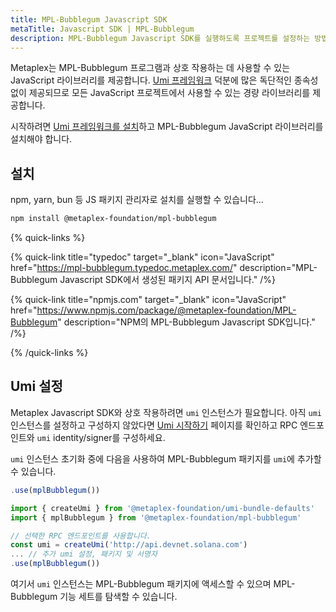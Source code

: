 ```yaml
---
title: MPL-Bubblegum Javascript SDK
metaTitle: Javascript SDK | MPL-Bubblegum
description: MPL-Bubblegum Javascript SDK를 실행하도록 프로젝트를 설정하는 방법을 알아봅니다.
---
```


Metaplex는 MPL-Bubblegum 프로그램과 상호 작용하는 데 사용할 수 있는 JavaScript 라이브러리를 제공합니다. [Umi 프레임워크](/umi) 덕분에 많은 독단적인 종속성 없이 제공되므로 모든 JavaScript 프로젝트에서 사용할 수 있는 경량 라이브러리를 제공합니다.

시작하려면 [Umi 프레임워크를 설치](/umi/getting-started)하고 MPL-Bubblegum JavaScript 라이브러리를 설치해야 합니다.

## 설치

npm, yarn, bun 등 JS 패키지 관리자로 설치를 실행할 수 있습니다...

```sh
npm install @metaplex-foundation/mpl-bubblegum
```

{% quick-links %}

{% quick-link title="typedoc" target="_blank" icon="JavaScript" href="https://mpl-bubblegum.typedoc.metaplex.com/" description="MPL-Bubblegum Javascript SDK에서 생성된 패키지 API 문서입니다." /%}

{% quick-link title="npmjs.com" target="_blank" icon="JavaScript" href="https://www.npmjs.com/package/@metaplex-foundation/MPL-Bubblegum" description="NPM의 MPL-Bubblegum Javascript SDK입니다." /%}

{% /quick-links %}

## Umi 설정

Metaplex Javascript SDK와 상호 작용하려면 `umi` 인스턴스가 필요합니다. 아직 `umi` 인스턴스를 설정하고 구성하지 않았다면 [Umi 시작하기](/umi/getting-started) 페이지를 확인하고 RPC 엔드포인트와 `umi` identity/signer를 구성하세요.

`umi` 인스턴스 초기화 중에 다음을 사용하여 MPL-Bubblegum 패키지를 `umi`에 추가할 수 있습니다.

```js
.use(mplBubblegum())
```

```ts
import { createUmi } from '@metaplex-foundation/umi-bundle-defaults'
import { mplBubblegum } from '@metaplex-foundation/mpl-bubblegum'

// 선택한 RPC 엔드포인트를 사용합니다.
const umi = createUmi('http://api.devnet.solana.com')
... // 추가 umi 설정, 패키지 및 서명자
.use(mplBubblegum())
```

여기서 `umi` 인스턴스는 MPL-Bubblegum 패키지에 액세스할 수 있으며 MPL-Bubblegum 기능 세트를 탐색할 수 있습니다.
